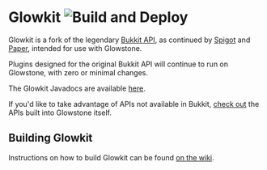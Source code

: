 # Glowkit ![Build and Deploy](https://github.com/GlowstoneMC/Glowkit/workflows/Build%20and%20Deploy/badge.svg)
Glowkit is a fork of the legendary [Bukkit API](https://bukkit.org), 
as continued by [Spigot](https://spigotmc.org) and [Paper](https://github.com/PaperMC/Paper),
intended for use with Glowstone.

Plugins designed for the original Bukkit API will continue to run on Glowstone, with zero or minimal changes.

The Glowkit Javadocs are available [here](https://glowstone.net/jd/glowkit/).

If you'd like to take advantage of APIs not available in Bukkit, [check out](https://glowstone.net/jd/glowstone/)
the APIs built into Glowstone itself.

## Building Glowkit

Instructions on how to build Glowkit can be found [on the wiki](https://github.com/GlowstoneMC/Glowkit/wiki).
